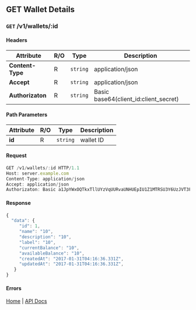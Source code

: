 ## **GET Wallet Details**

### `GET` /v1/wallets/:id
#### Headers
|Attribute  | R/O  | Type  | Description |
|---------  | ---  | ----  | ----------- |
| **Content-Type**  | R  |`string` | application/json |
| **Accept**  | R  |`string` | application/json |
| **Authorizaton**  | R  |`string` | Basic base64(client_id:client_secret) |

#### Path Parameters
|Attribute  | R/O  | Type  | Description |
|---------  | ---  | ----  | ----------- |
| **id**  | R  |`string` | wallet ID |

#### Request
```javascript
GET /v1/wallets/:id HTTP/1.1
Host: server.example.com
Content-Type: application/json
Accept: application/json
Authorizaton: Basic a1JpYWxOQTkxTllUYzVqUURvaUNHUEpIU1Z1MTRSU3Y6UzJVT3FWckNzbUU3Mk9Scjh1UjFVV2NJck5UVmxzTnk=
```

#### Response
```javascript
{
  "data": {
     "id": 1,
     "name": "10",
     "description": "10",
     "label": "10",
     "currentBalance": "10",
     "availableBalance": "10",
     "createdAt": "2017-01-31T04:16:36.331Z",
     "updatedAt": "2017-01-31T04:16:36.331Z",
   }
}
```

#### Errors

[Home](../README.md) | [API Docs](/wiki/index.md)
